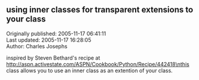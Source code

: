 ## using inner classes for transparent extensions to your class  
Originally published: 2005-11-17 06:41:11  
Last updated: 2005-11-17 16:28:05  
Author: Charles Josephs  
  
inspired by Steven Bethard's recipe at http://aspn.activestate.com/ASPN/Cookbook/Python/Recipe/442418\nthis class allows you to use an inner class as an extention of your class.